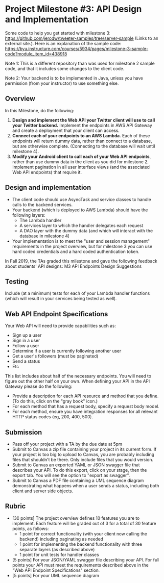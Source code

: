 # Project Milestone #3: API Design and Implementation

Some code to help you get started with milestone 3: https://github.com/jerodw/tweeter-samples/tree/server-sample (Links to an external site.). Here is an explanation of the sample code: https://byu.instructure.com/courses/5934/pages/milestone-3-sample-code?module_item_id=438918 

Note 1: This is a different repository than was used for milestone 2 sample code, and that it includes some changes to the client code.

Note 2: Your backend is to be implemented in Java, unless you have permission (from your instructor) to use something else.

## Overview
In this Milestone, do the following:

1. **Design and implement the Web API your Twitter client will use to call your Twitter backend.** Implement the endpoints in AWS API Gateway and create a deployment that your client can access. 
2. **Connect each of your endpoints to an AWS Lambda.** Each of these endpoints will return dummy data, rather than connect to a database, but are otherwise complete. (Connecting to the database will wait until milestone 4).
3. **Modify your Android client to call each of your Web API endpoints**, rather than use dummy data in the client as you did for milestone 2. Implement pagination in all user interface views (and the associated Web API endpoints) that require it. 

## Design and implementation 
* The client code should use AsyncTask and service classes to handle calls to the backend services. 
* Your backend (which is deployed to AWS Lambda) should have the following layers:
  * The Lambda handler
  * A services layer to which the handler delegates each request
  * A DAO layer with the dummy data (and which will interact with the database in milestone 4)
* Your implementation is to meet the "user and session management" requirements in the project overview, but for milestone 3 you can use hard coded credentials and a hard coded authentication token. 

In Fall 2019, the TAs graded this milestone and gave the following feedback about students' API designs: M3 API Endpoints Design Suggestions

## Testing
Include (at a minimum) tests for each of your Lambda handler functions (which will result in your services being tested as well).

## Web API Endpoint Specifications
Your Web API will need to provide capabilities such as:

* Sign up a user
* Sign in a user
* Follow a user
* Determine if a user is currently following another user
* Get a user's followers (must be paginated)
* Send a status
* Etc

This list includes about half of the necessary endpoints.  You will need to figure out the other half on your own. When defining your API in the API Gateway please do the following:

* Provide a description for each API resource and method that you define. (To do this, click on the "gray book" icon.)
* For each method that has a request body, specify a request body model.
* For each method, ensure you have integration responses for all relevant HTTP status codes (eg, 200, 400, 500).

## Submission
* Pass off your project with a TA by the due date at 5pm
* Submit to Canvas a zip file containing your project in its current form. If your project is too big to upload to Canvas, you are probably including files that shouldn't be there. Only include files that you would version.
* Submit to Canvas an exported YAML or JSON swagger file that describes your API.  To do this export, click on your stage, then the export tab. You will see the option to "export as swagger".
* Submit to Canvas a PDF file containing a UML sequence diagram demonstrating what happens when a user sends a status, including both client and server side objects.

## Rubric
* [30 points] The project overview defines 10 features you are to implement. Each feature will be graded out of 3 for a total of 30 feature points, as follows:
  * 1 point for correct functionality (with your client now calling the backend) including paginating as needed 
  * 1 point for implementing the backend functionality with three separate layers (as described above)
  * 1 point for unit tests for handler classes
* [5 points] For your JSON/YAML swagger file describing your API. For full points your API must meet the requirements described above in the "Web API Endpoint Specifications" section.
* [5 points] For your UML sequence diagram